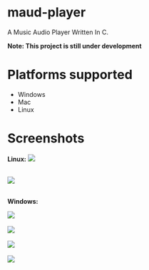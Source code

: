 # maud-player
A Music Audio Player Written In C.

**Note: This project is still under development**

# Platforms supported
* Windows
* Mac
* Linux

# Screenshots
**Linux:**
<image src="Screenshots/image-3.png">
<br><br>

<image src="Screenshots/image-4.png">
<br><br>

**Windows:**

<image src="Screenshots/image-5.png">
<br><br>

<image src="Screenshots/image.png">
<br><br>

<image src="Screenshots/image-1.png">
<br><br>

<image src="Screenshots/image-2.png">